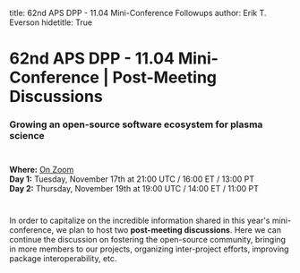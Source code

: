 title: 62nd APS DPP - 11.04 Mini-Conference Followups
author: Erik T. Everson
hidetitle: True

[Zoom link]: https://harvard.zoom.us/j/91600794594?pwd=L09iTGtTRUN1RmpsVnNvU05LRnNwQT09

# 62nd APS DPP - 11.04 Mini-Conference | Post-Meeting Discussions
### Growing an open-source software ecosystem for plasma science

<div style="height: 12px"><!-- Adding vertical whitespace --></div>

**Where:** [On Zoom][Zoom Link] <br/>
**Day 1:** Tuesday, November 17th at 21:00 UTC / 16:00 ET / 13:00 PT <br/>
**Day 2:** Thursday, November 19th at 19:00 UTC / 14:00 ET / 11:00 PT <br/>

<div style="height: 12px"><!-- Adding vertical whitespace --></div>

In order to capitalize on the incredible information shared in this year's
mini-conference, we plan to host two **post-meeting discussions**.  Here
we can continue the discussion on fostering the open-source community, bringing
in more members to our projects, organizing inter-project efforts, improving
package interoperability, etc.
